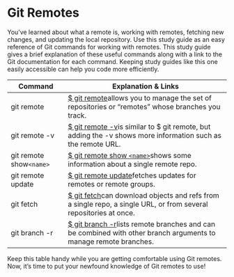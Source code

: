 # Git Remotes

You’ve learned about what a remote is, working with remotes, fetching new changes, and updating the local repository. Use this study guide as an easy reference of Git commands for working with remotes. This study guide gives a brief explanation of these useful commands along with a link to the Git documentation for each command. Keeping study guides like this one easily accessible can help you code more efficiently.

| Command                   | Explanation & Links                                                                                                                                                                  |
| ------------------------- | ------------------------------------------------------------------------------------------------------------------------------------------------------------------------------------ |
| git remote                | [$ git remote](https://git-scm.com/docs/git-remote)allows you to manage the set of repositories or “remotes” whose branches you track.                                                |
| git remote -v             | [$ git remote -v](https://git-scm.com/docs/git-remote#Documentation/git-remote.txt--v)is similar to $ git remote, but adding the -v shows more information such as the remote URL. |
| git remote show`<name>` | [$ git remote show `<name>`](https://git-scm.com/docs/git-remote#Documentation/git-remote.txt-emshowem)shows some information about a single remote repo.                             |
| git remote update         | [$ git remote update](https://git-scm.com/docs/git-remote#Documentation/git-remote.txt-emupdateem)fetches updates for remotes or remote groups.                                         |
| git fetch                 | [$ git fetch](https://git-scm.com/docs/git-fetch)can download objects and refs from a single repo, a single URL, or from several repositories at once.                                  |
| git branch -r             | [$ git branch -r](https://git-scm.com/docs/git-branch#Documentation/git-branch.txt--r)lists remote branches and can be combined with other branch arguments to manage remote branches.  |

Keep this table handy while you are getting comfortable using Git remotes. Now, it’s time to put your newfound knowledge of Git remotes to use!
